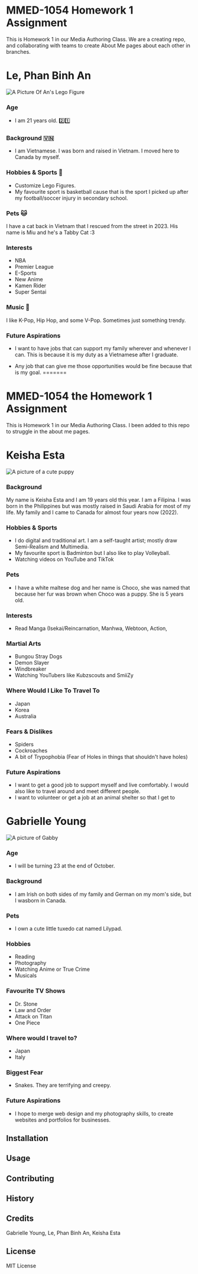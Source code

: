 # MMED-1054 Homework 1 Assignment
This is Homework 1 in our Media Authoring Class. We are a creating repo, and collaborating with teams to create About Me pages about each other in branches.

# Le, Phan Binh An

![A Picture Of An's Lego Figure](images/Binh_An_Photo.JPG)

### Age

- I am 21 years old. :two::one:

### Background :vietnam:

- I am Vietnamese. I was born and raised in Vietnam. I moved here to Canada by myself.

### Hobbies & Sports :basketball:

- Customize Lego Figures.
- My favourite sport is basketball cause that is the sport I picked up after my football/soccer injury in secondary school. 

### Pets :cat:

I have a cat back in Vietnam that I rescued from the street in 2023. His name is Miu and he's a Tabby Cat :3 

### Interests 

- NBA
- Premier League
- E-Sports
- New Anime
- Kamen Rider
- Super Sentai

### Music :musical_note:

I like K-Pop, Hip Hop, and some V-Pop. Sometimes just something trendy. 

### Future Aspirations 

- I want to have jobs that can support my family wherever and whenever I can. This is because it is my duty as a Vietnamese after I graduate. 

- Any job that can give me those opportunities would be fine because that is my goal.
=======
# MMED-1054 the Homework 1 Assignment


This is Homework 1 in our Media Authoring Class. I been added to this repo to struggle in the about me pages.

# Keisha Esta
![A picture of a cute puppy](/images/choco.jpg)


### Background
My name is Keisha Esta and I am 19 years old this year.
I am a Filipina. I was born in the Philippines but was mostly raised in Saudi Arabia for most of my life. My family and I came to Canada for almost four years now (2022).

### Hobbies & Sports
- I do digital and traditional art. I am a self-taught artist; mostly draw Semi-Realism and Multimedia.
- My favourite sport is Badminton but I also like to play Volleyball.
- Watching videos on YouTube and TikTok

### Pets
- I have a white maltese dog and her name is Choco, she was named that because her fur was brown when Choco was a puppy. She is 5 years old.
### Interests
- Read Manga (Isekai/Reincarnation, Manhwa, Webtoon, Action,

### Martial Arts
- Bungou Stray Dogs
- Demon Slayer
- Windbreaker
- Watching YouTubers like Kubzscouts and SmiiZy

### Where Would I Like To Travel To
- Japan
- Korea
- Australia

### Fears & Dislikes
- Spiders
- Cockroaches
- A bit of Trypophobia (Fear of Holes in things that shouldn't have holes)

### Future Aspirations
- I want to get a good job to support myself and live comfortably. I would also like to travel around and meet different people.
- I want to volunteer or get a job at an animal shelter so that I get to

# Gabrielle Young

![A picture of Gabby](images/pictureofgabby.jpg)

### Age

- I will be turning 23 at the end of October.

### Background

- I am Irish on both sides of my family and German on my mom's side, but I wasborn in Canada.

### Pets

- I own a cute little tuxedo cat named Lilypad.

### Hobbies

- Reading
- Photography
- Watching Anime or True Crime
- Musicals

### Favourite TV Shows

- Dr. Stone
- Law and Order
- Attack on Titan
- One Piece

### Where would I travel to?

- Japan
- Italy

### Biggest Fear

- Snakes. They are terrifying and creepy.

### Future Aspirations

- I hope to merge web design and my photography skills, to create websites and portfolios for businesses.

## Installation

## Usage

## Contributing

## History

## Credits 
Gabrielle Young, Le, Phan Binh An, Keisha Esta

## License
MIT License
